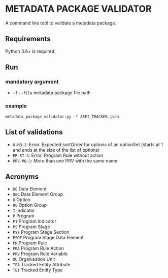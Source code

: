 # METADATA PACKAGE VALIDATOR

A command line tool to validate a metadata package.

## Requirements

Python 3.6+ is required.

## Run

### mandatory argument

- `-f` `--file` metadata package file path

### example

`metadata_package_validator.py -f AEFI_TRACKER.json`

## List of validations

- `O-MQ-2`: Error. Expected sortOrder for options of an optionSet (starts at 1 and ends at the size of the list of options)
- `PR-ST-3`: Error. Program Rule without action
- `PRV-MQ-1`: More than one PRV with the same name


## Acronyms
- `DE` Data Element
- `DEG` Data Element Group
- `O` Option
- `OG` Option Group
- `I` Indicator
- `P` Program
- `PI` Program Indicator
- `PS` Program Stage
- `PSS` Program Stage Section
- `PSDE` Program Stage Data Element
- `PR` Program Rule
- `PRA` Program Rule Action 
- `PRV` Program Rule Variable
- `OU` Organisation Unit
- `TEA` Tracked Entity Attribute
- `TET` Tracked Entity Type

